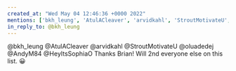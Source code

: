 ```yaml
---
created_at: "Wed May 04 12:46:36 +0000 2022"
mentions: ['bkh_leung', 'AtulACleaver', 'arvidkahl', 'StroutMotivateU', 'oluadedej', 'AndyM84', 'HeyItsSophiaO']
in_reply_to: @bkh_leung
---
```


@bkh_leung @AtulACleaver @arvidkahl @StroutMotivateU @oluadedej @AndyM84 @HeyItsSophiaO Thanks Brian! Will 2nd everyone else on this list. 😀